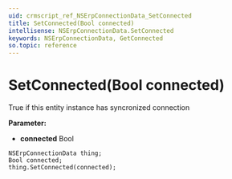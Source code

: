 ```yaml
---
uid: crmscript_ref_NSErpConnectionData_SetConnected
title: SetConnected(Bool connected)
intellisense: NSErpConnectionData.SetConnected
keywords: NSErpConnectionData, GetConnected
so.topic: reference
---
```


# SetConnected(Bool connected)

True if this entity instance has syncronized connection

**Parameter:** 
* **connected** Bool

```crmscript
NSErpConnectionData thing;
Bool connected;
thing.SetConnected(connected);
```

